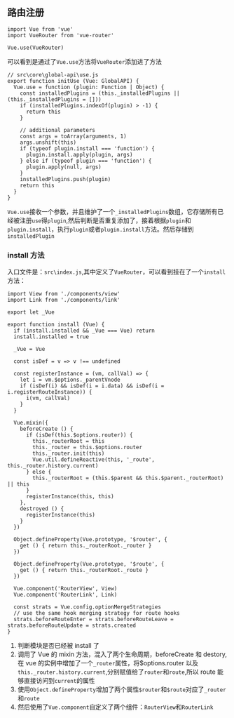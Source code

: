## 路由注册

```
import Vue from 'vue'
import VueRouter from 'vue-router'

Vue.use(VueRouter)
```

可以看到是通过了`Vue.use`方法将`VueRouter`添加进了方法

```
// src\core\global-api\use.js
export function initUse (Vue: GlobalAPI) {
  Vue.use = function (plugin: Function | Object) {
    const installedPlugins = (this._installedPlugins || (this._installedPlugins = []))
    if (installedPlugins.indexOf(plugin) > -1) {
      return this
    }

    // additional parameters
    const args = toArray(arguments, 1)
    args.unshift(this)
    if (typeof plugin.install === 'function') {
      plugin.install.apply(plugin, args)
    } else if (typeof plugin === 'function') {
      plugin.apply(null, args)
    }
    installedPlugins.push(plugin)
    return this
  }
}

```

`Vue.use`接收一个参数，并且维护了一个`_installedPlugins`数组，它存储所有已经被注册`use`得`plugin`,然后判断是否重复添加了，接着根据`plugin`和`plugin.install`，执行`plugin`或者`plugin.install`方法。然后存储到`installedPlugin`

### install 方法

入口文件是：`src\index.js`,其中定义了`VueRouter`，可以看到挂在了一个`install`方法：

```
import View from './components/view'
import Link from './components/link'

export let _Vue

export function install (Vue) {
  if (install.installed && _Vue === Vue) return
  install.installed = true

  _Vue = Vue

  const isDef = v => v !== undefined

  const registerInstance = (vm, callVal) => {
    let i = vm.$options._parentVnode
    if (isDef(i) && isDef(i = i.data) && isDef(i = i.registerRouteInstance)) {
      i(vm, callVal)
    }
  }

  Vue.mixin({
    beforeCreate () {
      if (isDef(this.$options.router)) {
        this._routerRoot = this
        this._router = this.$options.router
        this._router.init(this)
        Vue.util.defineReactive(this, '_route', this._router.history.current)
      } else {
        this._routerRoot = (this.$parent && this.$parent._routerRoot) || this
      }
      registerInstance(this, this)
    },
    destroyed () {
      registerInstance(this)
    }
  })

  Object.defineProperty(Vue.prototype, '$router', {
    get () { return this._routerRoot._router }
  })

  Object.defineProperty(Vue.prototype, '$route', {
    get () { return this._routerRoot._route }
  })

  Vue.component('RouterView', View)
  Vue.component('RouterLink', Link)

  const strats = Vue.config.optionMergeStrategies
  // use the same hook merging strategy for route hooks
  strats.beforeRouteEnter = strats.beforeRouteLeave = strats.beforeRouteUpdate = strats.created
}

```

1. 判断模块是否已经被 install 了
2. 调用了 Vue 的 mixin 方法，混入了两个生命周期，beforeCreate 和 destory,在 vue 的实例中增加了一个`_router`属性，将$options.router 以及`this._router.history.current`,分别赋值给了`router`和`route`,所以 route 能够直接访问到`current`的属性
3. 使用`Object.defineProperty`增加了两个属性`$router`和`$route`对应了`_router`和`route`
4. 然后使用了`Vue.component`自定义了两个组件：`RouterView`和`RouterLink`
